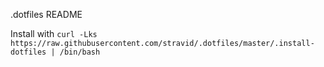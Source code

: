 .dotfiles README

Install with `curl -Lks https://raw.githubusercontent.com/stravid/.dotfiles/master/.install-dotfiles | /bin/bash`
